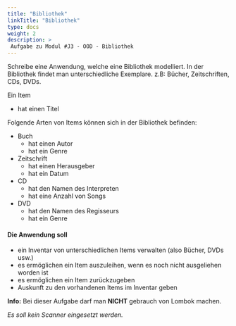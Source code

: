 ```yaml
---
title: "Bibliothek"
linkTitle: "Bibliothek"
type: docs
weight: 2
description: >
 Aufgabe zu Modul #J3 - OOD - Bibliothek
---
```


Schreibe eine Anwendung, welche eine Bibliothek modelliert.
In der Bibliothek findet man unterschiedliche Exemplare. z.B: Bücher, Zeitschriften, CDs, DVDs.

Ein Item
- hat einen Titel

Folgende Arten von Items können sich in der Bibliothek befinden:
- Buch
  - hat einen Autor
  - hat ein Genre
- Zeitschrift
  - hat einen Herausgeber
  - hat ein Datum
- CD
  - hat den Namen des Interpreten
  - hat eine Anzahl von Songs
- DVD
  - hat den Namen des Regisseurs
  - hat ein Genre

#### Die Anwendung soll
- ein Inventar von unterschiedlichen Items verwalten (also Bücher, DVDs usw.)
- es ermöglichen ein Item auszuleihen, wenn es noch nicht ausgeliehen worden ist
- es ermöglichen ein Item zurückzugeben
- Auskunft zu den vorhandenen Items im Inventar geben

**Info:** Bei dieser Aufgabe darf man **NICHT** gebrauch von Lombok machen.

*Es soll kein Scanner eingesetzt werden.*

